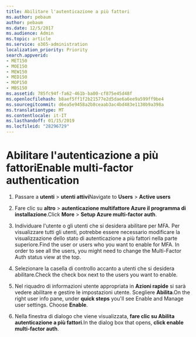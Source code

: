 ```yaml
---
title: Abilitare l'autenticazione a più fattori
ms.author: pebaum
author: pebaum
ms.date: 12/5/2017
ms.audience: Admin
ms.topic: article
ms.service: o365-administration
localization_priority: Priority
search.appverid:
- MET150
- MOE150
- MEW150
- MED150
- MOP150
- MBS150
ms.assetid: 785fc94f-fa62-461b-ba00-cf875e45d48f
ms.openlocfilehash: b8aef5ff1f2b21577e2d5dae6a6ee9a599ff9be4
ms.sourcegitcommit: d6ea5e9458a2b8ceaab3ac4bd483e1130b9a398a
ms.translationtype: MT
ms.contentlocale: it-IT
ms.lasthandoff: 01/15/2019
ms.locfileid: "28296729"
---
```

# <a name="enable-multi-factor-authentication"></a><span data-ttu-id="7cb88-102">Abilitare l'autenticazione a più fattori</span><span class="sxs-lookup"><span data-stu-id="7cb88-102">Enable multi-factor authentication</span></span>

1. <span data-ttu-id="7cb88-103">Passare a **utenti** \> **utenti attivi**</span><span class="sxs-lookup"><span data-stu-id="7cb88-103">Navigate to **Users** \> **Active users**</span></span>
    
2. <span data-ttu-id="7cb88-104">Fare clic su **altro** \> **autenticazione multifattore Azure il programma di installazione**.</span><span class="sxs-lookup"><span data-stu-id="7cb88-104">Click **More** \> **Setup Azure multi-factor auth**.</span></span> 
    
3. <span data-ttu-id="7cb88-p101">Individuare l'utente o gli utenti che si desidera abilitare per MFA. Per visualizzare tutti gli utenti, potrebbe essere necessario modificare la visualizzazione dello stato di autenticazione a più fattori nella parte superiore.</span><span class="sxs-lookup"><span data-stu-id="7cb88-p101">Find the user or users who you want to enable for MFA. In order to see all the users, you might need to change the Multi-Factor Auth status view at the top.</span></span>
    
4. <span data-ttu-id="7cb88-107">Selezionare la casella di controllo accanto a utenti che si desidera abilitare.</span><span class="sxs-lookup"><span data-stu-id="7cb88-107">Check the check box next to the users you want to enable.</span></span>
    
5.  <span data-ttu-id="7cb88-p102">Nel riquadro di informazioni utente appropriata in **Azioni rapide** si sarà vedere abilitare e gestire le impostazioni utente. Scegliere **Abilita**.</span><span class="sxs-lookup"><span data-stu-id="7cb88-p102">On the right user info pane, under **quick steps** you'll see Enable and Manage user settings. Choose **Enable**.</span></span> 
    
6. <span data-ttu-id="7cb88-110">Nella finestra di dialogo che viene visualizzata, **fare clic su Abilita autenticazione a più fattori**.</span><span class="sxs-lookup"><span data-stu-id="7cb88-110">In the dialog box that opens, **click enable multi-factor auth**.</span></span> 
    

